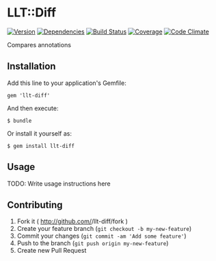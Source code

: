 # LLT::Diff

[![Version](http://allthebadges.io/LFDM/llt-diff/badge_fury.png)](http://allthebadges.io/LFDM/llt-diff/badge_fury)
[![Dependencies](http://allthebadges.io/LFDM/llt-diff/gemnasium.png)](http://allthebadges.io/LFDM/llt-diff/gemnasium)
[![Build Status](http://allthebadges.io/LFDM/llt-diff/travis.png)](http://allthebadges.io/LFDM/llt-diff/travis)
[![Coverage](http://allthebadges.io/LFDM/llt-diff/coveralls.png)](http://allthebadges.io/LFDM/llt-diff/coveralls)
[![Code Climate](http://allthebadges.io/LFDM/llt-diff/code_climate.png)](http://allthebadges.io/LFDM/llt-diff/code_climate)

Compares annotations

## Installation

Add this line to your application's Gemfile:

    gem 'llt-diff'

And then execute:

    $ bundle

Or install it yourself as:

    $ gem install llt-diff

## Usage

TODO: Write usage instructions here

## Contributing

1. Fork it ( http://github.com/<my-github-username>/llt-diff/fork )
2. Create your feature branch (`git checkout -b my-new-feature`)
3. Commit your changes (`git commit -am 'Add some feature'`)
4. Push to the branch (`git push origin my-new-feature`)
5. Create new Pull Request
